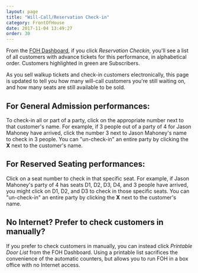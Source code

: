 ```yaml
---
layout: page
title: "Will-Call/Reservation Check-in"
category: FrontOfHouse
date: 2017-11-04 13:49:27
order: 30
---
```


From the [FOH Dashboard](front-of-house-dashboard.html), if you click
_Reservation Checkin_, you'll see a list of all customers with advance
tickets for this performance, in alphabetical order.  Customers
highlighted in green are Subscribers.  

As you sell walkup tickets and check-in customers
electronically, this page is updated to tell you how many will-call customers you're
still waiting on, and how many seats are still available to be
sold. 

## For General Admission performances:

To check-in all or part of a
party, click on the appropriate number next to that customer's name.
For example, if 3 people out of a party of 4 for Jason Mahoney have
arrived, click the number 3 next to Jason Mahoney's name to check in 3 people.
You can "un-check-in" an entire party by clicking the **X** next to the
customer's name.

## For Reserved Seating performances:

Click on a seat number to check in that specific seat.  For example,
if Jason Mahoney's party of 4 has seats D1, D2, D3, D4, and 3 people
have arrived, you might click on D1, D2, and D3 to check in those
specific seats.
You can "un-check-in" an entire party by clicking the **X** next to the
customer's name.

## No Internet? Prefer to check customers in manually?

If you prefer to check customers in manually, you can instead click
_Printable Door List_ from the FOH Dashboard.
Using a printable list sacrifices the
convenience of the automatic counters, but allows you to run FOH in a
box office with no Internet access.

